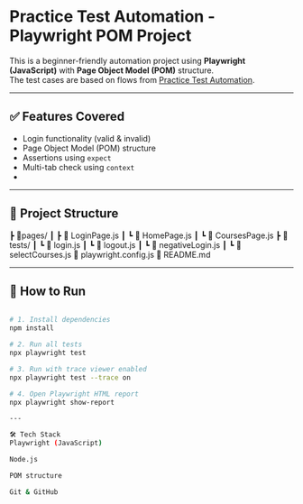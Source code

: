 # Practice Test Automation - Playwright POM Project

This is a beginner-friendly automation project using **Playwright (JavaScript)** with **Page Object Model (POM)** structure.  
The test cases are based on flows from [Practice Test Automation](https://practicetestautomation.com/practice-test-login/).

---

## ✅ Features Covered

- Login functionality (valid & invalid)
- Page Object Model (POM) structure
- Assertions using `expect`
- Multi-tab check using `context`
- 
---

## 📁 Project Structure

┣ 📂pages/
┃ ┣ 📄 LoginPage.js
┃ ┗ 📄 HomePage.js
┃ ┗ 📄 CoursesPage.js
┣ 📂tests/
┃ ┗ 📄 login.js
┃ ┗ 📄 logout.js
┃ ┗ 📄 negativeLogin.js
┃ ┗ 📄 selectCourses.js
📄 playwright.config.js
📄 README.md

---

## 🚀 How to Run
```bash

# 1. Install dependencies
npm install

# 2. Run all tests
npx playwright test

# 3. Run with trace viewer enabled
npx playwright test --trace on

# 4. Open Playwright HTML report
npx playwright show-report

---

🛠 Tech Stack
Playwright (JavaScript)

Node.js

POM structure

Git & GitHub

